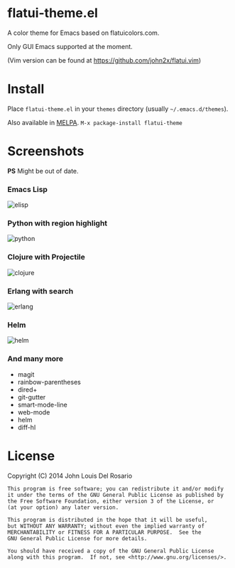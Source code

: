 # flatui-theme.el

A color theme for Emacs based on flatuicolors.com.

Only GUI Emacs supported at the moment.

(Vim version can be found at https://github.com/john2x/flatui.vim)

# Install

Place `flatui-theme.el` in your `themes` directory (usually `~/.emacs.d/themes`).

Also available in [MELPA][melpa]. `M-x package-install flatui-theme`

[melpa]: http://melpa.milkbox.net/#/flatui-theme

# Screenshots

**PS** Might be out of date.

### Emacs Lisp
![elisp](https://raw.githubusercontent.com/john2x/flatui-theme.el/master/screenshots/elisp.png)

### Python with region highlight
![python](https://raw.githubusercontent.com/john2x/flatui-theme.el/master/screenshots/python-with-highlight.png)

### Clojure with Projectile
![clojure](https://github.com/john2x/flatui-theme.el/raw/master/screenshots/clojure-with-projectile.png)

### Erlang with search
![erlang](https://raw.githubusercontent.com/john2x/flatui-theme.el/master/screenshots/erlang-with-search.png)

### Helm
![helm](https://raw.githubusercontent.com/john2x/flatui-theme.el/master/screenshots/helm-m-x.png)

### And many more
- magit
- rainbow-parentheses
- dired+
- git-gutter
- smart-mode-line
- web-mode
- helm
- diff-hl

# License

Copyright (C) 2014 John Louis Del Rosario

    This program is free software; you can redistribute it and/or modify
    it under the terms of the GNU General Public License as published by
    the Free Software Foundation, either version 3 of the License, or
    (at your option) any later version.
    
    This program is distributed in the hope that it will be useful,
    but WITHOUT ANY WARRANTY; without even the implied warranty of
    MERCHANTABILITY or FITNESS FOR A PARTICULAR PURPOSE.  See the
    GNU General Public License for more details.
    
    You should have received a copy of the GNU General Public License
    along with this program.  If not, see <http://www.gnu.org/licenses/>.

